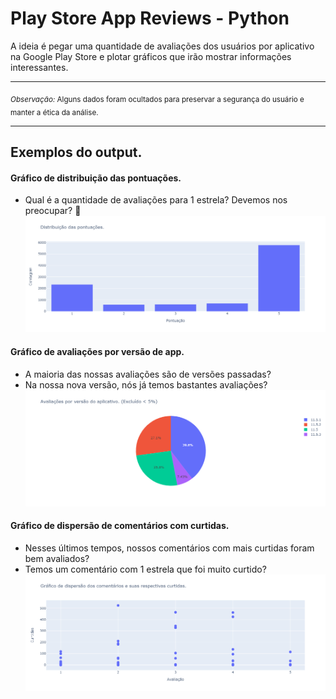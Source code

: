 # Play Store App Reviews - Python

A ideia é pegar uma quantidade de avaliações dos usuários por aplicativo na Google Play Store e plotar gráficos que irão mostrar informações interessantes.

___
<sub>*Observação:* Alguns dados foram ocultados para preservar a segurança do usuário e manter a ética da análise.</sub>
___

## Exemplos do output.

#### Gráfico de distribuição das pontuações.

* Qual é a quantidade de avaliações para 1 estrela? Devemos nos preocupar? 🤔
![Graph 1](images/graph1.png)

#### Gráfico de avaliações por versão de app.
* A maioria das nossas avaliações são de versões passadas?
* Na nossa nova versão, nós já temos bastantes avaliações?
![Graph 2](images/graph2.png)

#### Gráfico de dispersão de comentários com curtidas.
* Nesses últimos tempos, nossos comentários com mais curtidas foram bem avaliados?
* Temos um comentário com 1 estrela que foi muito curtido?
![Graph 3](images/graph3.png)